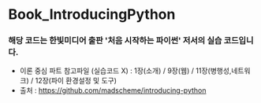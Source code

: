 # Book_IntroducingPython
### 해당 코드는 한빛미디어 출판 '처음 시작하는 파이썬' 저서의 실습 코드입니다.
- 이론 중심 파트 참고파일 (실습코드 X) : 1장(소개) / 9장(웹) / 11장(병행성,네트워크) / 12장(파이 환경설정 및 도구) 
- 출처 : https://github.com/madscheme/introducing-python
